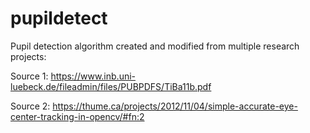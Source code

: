 # pupildetect

Pupil detection algorithm created and modified from multiple research projects:

Source 1:
https://www.inb.uni-luebeck.de/fileadmin/files/PUBPDFS/TiBa11b.pdf

Source 2:
https://thume.ca/projects/2012/11/04/simple-accurate-eye-center-tracking-in-opencv/#fn:2
